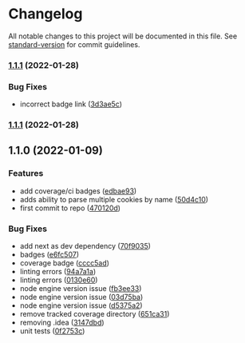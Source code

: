 # Changelog

All notable changes to this project will be documented in this file. See [standard-version](https://github.com/conventional-changelog/standard-version) for commit guidelines.

### [1.1.1](https://github.com/platypusrex/next-universal-cookies/compare/@release/1.1.1...@release/1.1.1) (2022-01-28)


### Bug Fixes

* incorrect badge link ([3d3ae5c](https://github.com/platypusrex/next-universal-cookies/commit/3d3ae5c5a962023234ec4eae3697fcdd5b86c556))

### [1.1.1](https://github.com/platypusrex/next-universal-cookies/compare/@release/1.1.0...@release/1.1.1) (2022-01-28)

## 1.1.0 (2022-01-09)


### Features

* add coverage/ci badges ([edbae93](https://github.com/platypusrex/next-universal-cookies/commit/edbae93b75bd929f2d92898c74b740673116021b))
* adds ability to parse multiple cookies by name ([50d4c10](https://github.com/platypusrex/next-universal-cookies/commit/50d4c109906043f991c5c9874bb26c87787fc91c))
* first commit to repo ([470120d](https://github.com/platypusrex/next-universal-cookies/commit/470120d3362b9e323464d2ff36dd930ca705f3cc))


### Bug Fixes

* add next as dev dependency ([70f9035](https://github.com/platypusrex/next-universal-cookies/commit/70f9035fa9b1d5a5a87f0c0249a33c93321713d4))
* badges ([e6fc507](https://github.com/platypusrex/next-universal-cookies/commit/e6fc507817e75843b536fcd1393b960c8b826e7f))
* coverage badge ([cccc5ad](https://github.com/platypusrex/next-universal-cookies/commit/cccc5adeafc4bed58d5a0f29034fbec40e694136))
* linting errors ([94a7a1a](https://github.com/platypusrex/next-universal-cookies/commit/94a7a1a4cd7efd7e1c1cc791bb4cc1f31037812e))
* linting errors ([0130e60](https://github.com/platypusrex/next-universal-cookies/commit/0130e60d17040a57e32a5ad6ca363d6e2da1ae18))
* node engine version issue ([fb3ee33](https://github.com/platypusrex/next-universal-cookies/commit/fb3ee33ffb4b3b36210c1802490352f69dd322a2))
* node engine version issue ([03d75ba](https://github.com/platypusrex/next-universal-cookies/commit/03d75baddabb897cf4377de51157d47be447de18))
* node engine version issue ([d5375a2](https://github.com/platypusrex/next-universal-cookies/commit/d5375a2f850b559d8bc30fefe344da49a79cccba))
* remove tracked coverage directory ([651ca31](https://github.com/platypusrex/next-universal-cookies/commit/651ca31843f775b925996394dde206b932b0a4a1))
* removing .idea ([3147dbd](https://github.com/platypusrex/next-universal-cookies/commit/3147dbd4fb13d83a75467cc61b9661d1f9c735e1))
* unit tests ([0f2753c](https://github.com/platypusrex/next-universal-cookies/commit/0f2753cdc5053c71309952740e6c39c2db52c5da))
